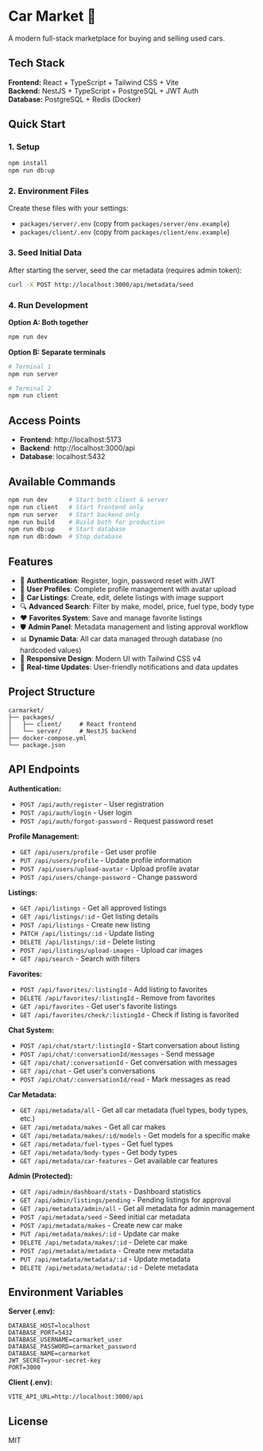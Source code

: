 # Car Market 🚗

A modern full-stack marketplace for buying and selling used cars.

## Tech Stack

**Frontend:** React + TypeScript + Tailwind CSS + Vite  
**Backend:** NestJS + TypeScript + PostgreSQL + JWT Auth  
**Database:** PostgreSQL + Redis (Docker)

## Quick Start

### 1. Setup

```bash
npm install
npm run db:up
```

### 2. Environment Files

Create these files with your settings:

- `packages/server/.env` (copy from `packages/server/env.example`)
- `packages/client/.env` (copy from `packages/client/env.example`)

### 3. Seed Initial Data

After starting the server, seed the car metadata (requires admin token):

```bash
curl -X POST http://localhost:3000/api/metadata/seed
```

### 4. Run Development

**Option A: Both together**

```bash
npm run dev
```

**Option B: Separate terminals**

```bash
# Terminal 1
npm run server

# Terminal 2
npm run client
```

## Access Points

- **Frontend**: http://localhost:5173
- **Backend**: http://localhost:3000/api
- **Database**: localhost:5432

## Available Commands

```bash
npm run dev      # Start both client & server
npm run client   # Start frontend only
npm run server   # Start backend only
npm run build    # Build both for production
npm run db:up    # Start database
npm run db:down  # Stop database
```

## Features

- 🔐 **Authentication**: Register, login, password reset with JWT
- 👤 **User Profiles**: Complete profile management with avatar upload
- 🚗 **Car Listings**: Create, edit, delete listings with image support
- 🔍 **Advanced Search**: Filter by make, model, price, fuel type, body type
- ❤️ **Favorites System**: Save and manage favorite listings
- 🛡️ **Admin Panel**: Metadata management and listing approval workflow
- 📊 **Dynamic Data**: All car data managed through database (no hardcoded values)
- 📱 **Responsive Design**: Modern UI with Tailwind CSS v4
- 🔄 **Real-time Updates**: User-friendly notifications and data updates

## Project Structure

```
carmarket/
├── packages/
│   ├── client/     # React frontend
│   └── server/     # NestJS backend
├── docker-compose.yml
└── package.json
```

## API Endpoints

**Authentication:**

- `POST /api/auth/register` - User registration
- `POST /api/auth/login` - User login
- `POST /api/auth/forgot-password` - Request password reset

**Profile Management:**

- `GET /api/users/profile` - Get user profile
- `PUT /api/users/profile` - Update profile information
- `POST /api/users/upload-avatar` - Upload profile avatar
- `POST /api/users/change-password` - Change password

**Listings:**

- `GET /api/listings` - Get all approved listings
- `GET /api/listings/:id` - Get listing details
- `POST /api/listings` - Create new listing
- `PATCH /api/listings/:id` - Update listing
- `DELETE /api/listings/:id` - Delete listing
- `POST /api/listings/upload-images` - Upload car images
- `GET /api/search` - Search with filters

**Favorites:**

- `POST /api/favorites/:listingId` - Add listing to favorites
- `DELETE /api/favorites/:listingId` - Remove from favorites
- `GET /api/favorites` - Get user's favorite listings
- `GET /api/favorites/check/:listingId` - Check if listing is favorited

**Chat System:**

- `POST /api/chat/start/:listingId` - Start conversation about listing
- `POST /api/chat/:conversationId/messages` - Send message
- `GET /api/chat/:conversationId` - Get conversation with messages
- `GET /api/chat` - Get user's conversations
- `POST /api/chat/:conversationId/read` - Mark messages as read

**Car Metadata:**

- `GET /api/metadata/all` - Get all car metadata (fuel types, body types, etc.)
- `GET /api/metadata/makes` - Get all car makes
- `GET /api/metadata/makes/:id/models` - Get models for a specific make
- `GET /api/metadata/fuel-types` - Get fuel types
- `GET /api/metadata/body-types` - Get body types
- `GET /api/metadata/car-features` - Get available car features

**Admin (Protected):**

- `GET /api/admin/dashboard/stats` - Dashboard statistics
- `GET /api/admin/listings/pending` - Pending listings for approval
- `GET /api/metadata/admin/all` - Get all metadata for admin management
- `POST /api/metadata/seed` - Seed initial car metadata
- `POST /api/metadata/makes` - Create new car make
- `PUT /api/metadata/makes/:id` - Update car make
- `DELETE /api/metadata/makes/:id` - Delete car make
- `POST /api/metadata/metadata` - Create new metadata
- `PUT /api/metadata/metadata/:id` - Update metadata
- `DELETE /api/metadata/metadata/:id` - Delete metadata

## Environment Variables

**Server (.env):**

```env
DATABASE_HOST=localhost
DATABASE_PORT=5432
DATABASE_USERNAME=carmarket_user
DATABASE_PASSWORD=carmarket_password
DATABASE_NAME=carmarket
JWT_SECRET=your-secret-key
PORT=3000
```

**Client (.env):**

```env
VITE_API_URL=http://localhost:3000/api
```

## License

MIT
